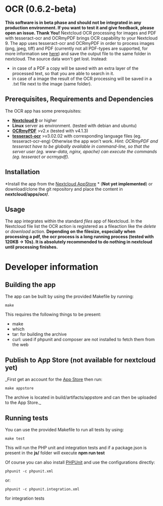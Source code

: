 # OCR (0.6.2-beta)
**This software is in beta phase and should not be integrated in any production environment. If you want to test it and give feedback, please open an issue. Thank You!**
Nextcloud OCR processing for images and PDF with tesseract-ocr and OCRmyPDF brings OCR capability to your Nextcloud 9.
The app uses tesseract-ocr and OCRmyPDF in order to process images (png, jpeg, tiff) and PDF (currently not all PDF-types are supported, for more information see [here](https://github.com/jbarlow83/OCRmyPDF)) and save the output file to the same folder in nextcloud.
The source data won't get lost. Instead:
 - in case of a PDF a copy will be saved with an extra layer of the processed text, so that you are able to search in it.
 - in case of a image the result of the OCR processing will be saved in a .txt file next to the image (same folder). 
  

## Prerequisites, Requirements and Dependencies
The OCR app has some prerequisites:
 - **[Nextcloud 9](https://nextcloud.com/)** or higher
 - **Linux** server as environment. (tested with debian and ubuntu)
 - **[OCRmyPDF](https://github.com/jbarlow83/OCRmyPDF)** >v2.x (tested with v4.1.3)
 - **[tesseract-ocr](https://github.com/tesseract-ocr/tesseract)** >v3.02.02 with corresponding language files (eg. tesseract-ocr-eng)
Otherwise the app won't work.
*Hint: OCRmyPDF and tesseract have to be globally available in command-line, so that the server user (eg. www-data, nginx, apache) can execute the commands (eg. tesseract or ocrmypdf).*

## Installation
*Install the app from the [Nextcloud AppStore](http://apps.nextcloud.com) * (**Not yet implemented**) or download/clone the git repository and place the content in **nextcloud/apps/ocr/**.

## Usage
The app integrates within the standard _files_ app of Nextcloud.
In the Nextcloud file list the OCR action is registered as a fileaction like the _delete_ or _download_ action.
**Depending on the filesize, especially when processing a pdf, the ocr process is a long running process (tested with 120KB -> 10s). It is absolutely recommended to do nothing in nextcloud until processing finishes.**

# Developer information
## Building the app

The app can be built by using the provided Makefile by running:

    make

This requires the following things to be present:
* make
* which
* tar: for building the archive
* curl: used if phpunit and composer are not installed to fetch them from the web

## Publish to App Store (not available for nextcloud yet)

_First get an account for the [App Store](http://apps.nextcloud.com/) then run:

    make appstore

The archive is located in build/artifacts/appstore and can then be uploaded to the App Store._

## Running tests
You can use the provided Makefile to run all tests by using:

    make test

This will run the PHP unit and integration tests and if a package.json is present in the **js/** folder will execute **npm run test**

Of course you can also install [PHPUnit](http://phpunit.de/getting-started.html) and use the configurations directly:

    phpunit -c phpunit.xml

or:

    phpunit -c phpunit.integration.xml

for integration tests
